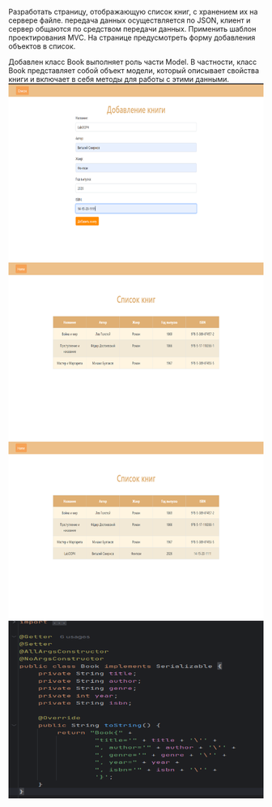 Разработать страницу, отображающую список книг, с хранением их на сервере файле. передача данных осуществляется
по JSON, клиент и сервер общаются по средством передачи данных. Применить шаблон проектирования MVC. На странице 
предусмотреть форму добавления объектов в список.


Добавлен класс Book выполняет роль части Model. В частности, класс Book представляет собой объект модели, 
который описывает свойства книги и включает в себя методы для работы с этими данными.
<img src="Добавление.png" width="650" height="350">
<img src="Список1.png" width="650" height="350">
<img src="Список2.png" width="650" height="350">
<img src="Book.png" width="650" height="350">
